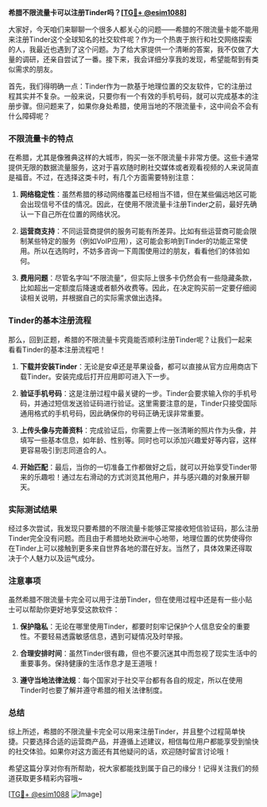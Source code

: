 **希腊不限流量卡可以注册Tinder吗？[[TG💪+ @esim1088](https://t.me/s/esim1088)]**

大家好，今天咱们来聊聊一个很多人都关心的问题——希腊的不限流量卡能不能用来注册Tinder这个全球知名的社交软件呢？作为一个热衷于旅行和社交网络探索的人，我最近也遇到了这个问题。为了给大家提供一个清晰的答案，我不仅做了大量的调研，还亲自尝试了一番。接下来，我会详细分享我的发现，希望能帮到有类似需求的朋友。

首先，我们得明确一点：Tinder作为一款基于地理位置的交友软件，它的注册过程其实并不复杂。一般来说，只要你有一个有效的手机号码，就可以完成基本的注册步骤。但问题来了，如果你身处希腊，使用当地的不限流量卡，这中间会不会有什么障碍呢？

### 不限流量卡的特点

在希腊，尤其是像雅典这样的大城市，购买一张不限流量卡非常方便。这些卡通常提供无限的数据流量服务，这对于喜欢随时刷社交媒体或者观看视频的人来说简直是福音。不过，在选择这类卡时，有几个方面需要特别注意：

1. **网络稳定性**：虽然希腊的移动网络覆盖已经相当不错，但在某些偏远地区可能会出现信号不佳的情况。因此，在使用不限流量卡注册Tinder之前，最好先确认一下自己所在位置的网络状况。
   
2. **运营商支持**：不同运营商提供的服务可能有所差异。比如有些运营商可能会限制某些特定的服务（例如VoIP应用），这可能会影响到Tinder的功能正常使用。所以在选购时，不妨多咨询一下周围使用过的朋友，看看他们的体验如何。

3. **费用问题**：尽管名字叫“不限流量”，但实际上很多卡仍然会有一些隐藏条款，比如超出一定额度后降速或者额外收费等。因此，在决定购买前一定要仔细阅读相关说明，并根据自己的实际需求做出选择。

### Tinder的基本注册流程

那么，回到正题，希腊的不限流量卡究竟能否顺利注册Tinder呢？让我们一起来看看Tinder的基本注册流程吧！

1. **下载并安装Tinder**：无论是安卓还是苹果设备，都可以直接从官方应用商店下载Tinder。安装完成后打开应用即可进入下一步。
   
2. **验证手机号码**：这是注册过程中最关键的一步。Tinder会要求输入你的手机号码，并通过短信发送验证码进行验证。这里需要注意的是，Tinder只接受国际通用格式的手机号码，因此确保你的号码正确无误非常重要。

3. **上传头像与完善资料**：完成验证后，你需要上传一张清晰的照片作为头像，并填写一些基本信息，如年龄、性别等。同时也可以添加兴趣爱好等内容，这样更容易吸引到志同道合的人。

4. **开始匹配**：最后，当你的一切准备工作都做好之后，就可以开始享受Tinder带来的乐趣啦！通过左右滑动的方式浏览其他用户，并与感兴趣的对象展开聊天。

### 实际测试结果

经过多次尝试，我发现只要希腊的不限流量卡能够正常接收短信验证码，那么注册Tinder完全没有问题。而且由于希腊地处欧洲中心地带，地理位置的优势使得你在Tinder上可以接触到更多来自世界各地的潜在好友。当然了，具体效果还得取决于个人魅力以及运气成分。

### 注意事项

虽然希腊不限流量卡完全可以用于注册Tinder，但在使用过程中还是有一些小贴士可以帮助你更好地享受这款软件：

1. **保护隐私**：无论在哪里使用Tinder，都要时刻牢记保护个人信息安全的重要性。不要轻易透露敏感信息，遇到可疑情况及时举报。

2. **合理安排时间**：虽然Tinder很有趣，但也不要沉迷其中而忽视了现实生活中的重要事务。保持健康的生活作息才是王道哦！

3. **遵守当地法律法规**：每个国家对于社交平台都有各自的规定，所以在使用Tinder时也要了解并遵守希腊的相关法律制度。

### 总结

综上所述，希腊的不限流量卡完全可以用来注册Tinder，并且整个过程简单快捷。只要选择合适的运营商产品，并遵循上述建议，相信每位用户都能享受到愉快的社交体验。如果你对这方面还有其他疑问的话，欢迎随时留言讨论哦！

希望这篇分享对你有所帮助，祝大家都能找到属于自己的缘分！记得关注我们的频道获取更多精彩内容哦~

[[TG💪+ @esim1088](https://t.me/s/esim1088) ![Image](https://i.postimg.cc/4NQfJmqS/Snipaste-2025-05-13-00-14-12.png)]